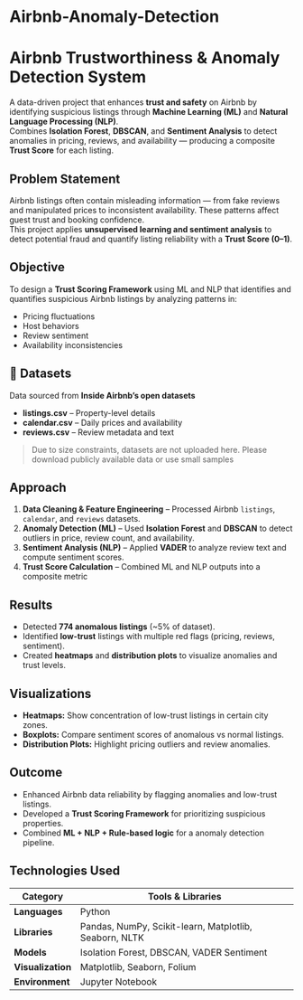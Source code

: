 # Airbnb-Anomaly-Detection

# Airbnb Trustworthiness & Anomaly Detection System  

A data-driven project that enhances **trust and safety** on Airbnb by identifying suspicious listings through **Machine Learning (ML)** and **Natural Language Processing (NLP)**.  
Combines **Isolation Forest**, **DBSCAN**, and **Sentiment Analysis** to detect anomalies in pricing, reviews, and availability — producing a composite **Trust Score** for each listing.  


## Problem Statement  

Airbnb listings often contain misleading information — from fake reviews and manipulated prices to inconsistent availability. These patterns affect guest trust and booking confidence.  
This project applies **unsupervised learning and sentiment analysis** to detect potential fraud and quantify listing reliability with a **Trust Score (0–1)**.


## Objective  

To design a **Trust Scoring Framework** using ML and NLP that identifies and quantifies suspicious Airbnb listings by analyzing patterns in:
- Pricing fluctuations  
- Host behaviors  
- Review sentiment  
- Availability inconsistencies


## 📁 Datasets  

Data sourced from **Inside Airbnb’s open datasets**

- **listings.csv** – Property-level details  
- **calendar.csv** – Daily prices and availability  
- **reviews.csv** – Review metadata and text
 > Due to size constraints, datasets are not uploaded here. Please download publicly available data or use small samples


## Approach  
1. **Data Cleaning & Feature Engineering** – Processed Airbnb `listings`, `calendar`, and `reviews` datasets.  
2. **Anomaly Detection (ML)** – Used **Isolation Forest** and **DBSCAN** to detect outliers in price, review count, and availability.  
3. **Sentiment Analysis (NLP)** – Applied **VADER** to analyze review text and compute sentiment scores.  
4. **Trust Score Calculation** – Combined ML and NLP outputs into a composite metric

## Results  
- Detected **774 anomalous listings** (~5% of dataset).  
- Identified **low-trust** listings with multiple red flags (pricing, reviews, sentiment).  
- Created **heatmaps** and **distribution plots** to visualize anomalies and trust levels.


## Visualizations  
- **Heatmaps:** Show concentration of low-trust listings in certain city zones.
- **Boxplots:** Compare sentiment scores of anomalous vs normal listings.  
- **Distribution Plots:** Highlight pricing outliers and review anomalies.

## Outcome  
- Enhanced Airbnb data reliability by flagging anomalies and low-trust listings.  
- Developed a **Trust Scoring Framework** for prioritizing suspicious properties.  
- Combined **ML + NLP + Rule-based logic** for a anomaly detection pipeline.  


## Technologies Used  

| Category | Tools & Libraries |
|-----------|------------------|
| **Languages** | Python |
| **Libraries** | Pandas, NumPy, Scikit-learn, Matplotlib, Seaborn, NLTK |
| **Models** | Isolation Forest, DBSCAN, VADER Sentiment |
| **Visualization** | Matplotlib, Seaborn, Folium |
| **Environment** | Jupyter Notebook |

